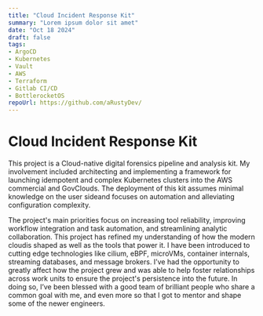 ```yaml
---
title: "Cloud Incident Response Kit"
summary: "Lorem ipsum dolor sit amet"
date: "Oct 18 2024"
draft: false
tags:
- ArgoCD
- Kubernetes
- Vault
- AWS
- Terraform
- Gitlab CI/CD
- BottlerocketOS
repoUrl: https://github.com/aRustyDev/
---
```


# Cloud Incident Response Kit

This project is a Cloud-native digital forensics pipeline and analysis kit. My involvement included architecting and implementing a 
framework for launching idempotent and complex Kubernetes clusters into the AWS commercial and GovClouds. The deployment of this kit 
assumes minimal knowledge on the user sideand focuses on automation and alleviating configuration complexity. 

The project's main priorities focus on increasing tool reliability, improving workflow integration and task automation, and streamlining 
analytic collaboration. This project has refined my understanding of how the modern cloudis shaped as well as the tools that power it. 
I have been introduced to cutting edge technologies like cilium, eBPF, microVMs, container internals, streaming databases, and message 
brokers. I’ve had the opportunity to greatly affect how the project grew and was able to help foster relationships across work units 
to ensure the project's persistence into the future. In doing so, I’ve been blessed with a good team of brilliant people who share a common 
goal with me, and even more so that I got to mentor and shape some of the newer engineers.
